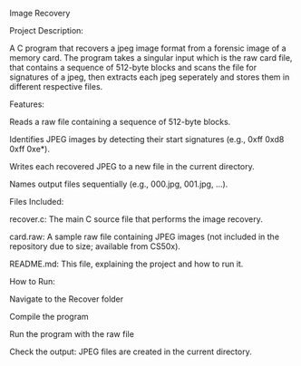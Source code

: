 Image Recovery

Project Description:

A C program that recovers a jpeg image format from a forensic image of a memory card. The program takes a singular input which is the raw card file, that contains a sequence of 512-byte blocks and scans the file for signatures of a jpeg, then extracts each jpeg seperately and stores them in different respective files.

Features:

Reads a raw file containing a sequence of 512-byte blocks.

Identifies JPEG images by detecting their start signatures (e.g., 0xff 0xd8 0xff 0xe*).

Writes each recovered JPEG to a new file in the current directory.

Names output files sequentially (e.g., 000.jpg, 001.jpg, ...).

Files Included: 

recover.c: The main C source file that performs the image recovery.

card.raw: A sample raw file containing JPEG images (not included in the repository due to size; available from CS50x).

README.md: This file, explaining the project and how to run it.

How to Run:

Navigate to the Recover folder

Compile the program

Run the program with the raw file

Check the output: JPEG files are created in the current directory.



